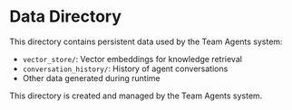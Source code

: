 # Data Directory

This directory contains persistent data used by the Team Agents system:

- `vector_store/`: Vector embeddings for knowledge retrieval
- `conversation_history/`: History of agent conversations
- Other data generated during runtime

This directory is created and managed by the Team Agents system.
